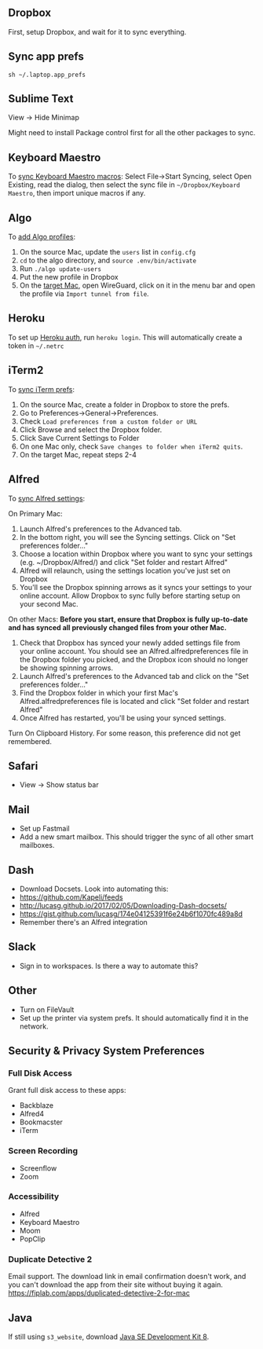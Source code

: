 ## Dropbox
First, setup Dropbox, and wait for it to sync everything.

## Sync app prefs
```
sh ~/.laptop.app_prefs
```

## Sublime Text
View -> Hide Minimap

Might need to install Package control first for all the other packages to sync.

## Keyboard Maestro
To [sync Keyboard Maestro macros](https://wiki.keyboardmaestro.com/Syncing_Macros_Between_Macs):
Select File->Start Syncing, select Open Existing, read the dialog,
then select the sync file in `~/Dropbox/Keyboard Maestro`, then import unique macros if any.

## Algo
To [add Algo profiles](https://github.com/trailofbits/algo#adding-or-removing-users):
1. On the source Mac, update the `users` list in `config.cfg`
2. `cd` to the algo directory, and `source .env/bin/activate`
3. Run `./algo update-users`
4. Put the new profile in Dropbox
5. On the [target Mac](https://github.com/trailofbits/algo#apple-devices), open WireGuard, click on it in the menu bar and open the
profile via `Import tunnel from file`.

## Heroku
To set up [Heroku auth](https://devcenter.heroku.com/articles/git#http-git-authentication), run `heroku login`.
This will automatically create a token in `~/.netrc`

## iTerm2
To [sync iTerm prefs](https://iterm2.com/documentation-preferences-general.html):
1. On the source Mac, create a folder in Dropbox to store the prefs.
2. Go to Preferences->General->Preferences.
3. Check `Load preferences from a custom folder or URL`
4. Click Browse and select the Dropbox folder.
5. Click Save Current Settings to Folder
6. On one Mac only, check `Save changes to folder when iTerm2 quits`.
7. On the target Mac, repeat steps 2-4

## Alfred
To [sync Alfred settings](https://www.alfredapp.com/help/advanced/sync/):

On Primary Mac:
1. Launch Alfred's preferences to the Advanced tab.
2. In the bottom right, you will see the Syncing settings. Click on "Set preferences folder…"
3. Choose a location within Dropbox where you want to sync your settings (e.g. ~/Dropbox/Alfred/) and click "Set folder and restart Alfred"
4. Alfred will relaunch, using the settings location you've just set on Dropbox
5. You'll see the Dropbox spinning arrows as it syncs your settings to your online account. Allow Dropbox to sync fully before starting setup on your second Mac.

On other Macs:
**Before you start, ensure that Dropbox is fully up-to-date and has synced all previously changed files from your other Mac.**

1. Check that Dropbox has synced your newly added settings file from your online account. You should see an Alfred.alfredpreferences file in the Dropbox folder you picked, and the Dropbox icon should no longer be showing spinning arrows.
2. Launch Alfred's preferences to the Advanced tab and click on the "Set preferences folder…"
3. Find the Dropbox folder in which your first Mac's Alfred.alfredpreferences file is located and click "Set folder and restart Alfred"
4. Once Alfred has restarted, you'll be using your synced settings.

Turn On Clipboard History. For some reason, this preference did not get remembered.

## Safari
- View -> Show status bar

## Mail
- Set up Fastmail
- Add a new smart mailbox. This should trigger the sync of all other smart mailboxes.

## Dash
- Download Docsets. Look into automating this:
- https://github.com/Kapeli/feeds
- http://lucasg.github.io/2017/02/05/Downloading-Dash-docsets/
- https://gist.github.com/lucasg/174e04125391f6e24b6f1070fc489a8d
- Remember there's an Alfred integration

## Slack
- Sign in to workspaces. Is there a way to automate this?

## Other
- Turn on FileVault
- Set up the printer via system prefs. It should automatically find it in the network.

## Security & Privacy System Preferences
### Full Disk Access
Grant full disk access to these apps:
* Backblaze
* Alfred4
* Bookmacster
* iTerm

### Screen Recording
* Screenflow
* Zoom

### Accessibility
* Alfred
* Keyboard Maestro
* Moom
* PopClip

### Duplicate Detective 2
Email support. The download link in email confirmation doesn't work, and you can't download the app from their site without buying it again.
https://fiplab.com/apps/duplicated-detective-2-for-mac

## Java
If still using `s3_website`, download [Java SE Development Kit 8](https://www.oracle.com/java/technologies/javase/javase-jdk8-downloads.html).
